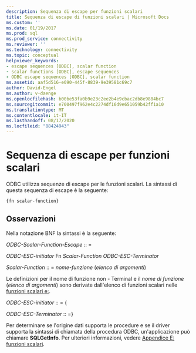 ```yaml
---
description: Sequenza di escape per funzioni scalari
title: Sequenza di escape di funzioni scalari | Microsoft Docs
ms.custom: ''
ms.date: 01/19/2017
ms.prod: sql
ms.prod_service: connectivity
ms.reviewer: ''
ms.technology: connectivity
ms.topic: conceptual
helpviewer_keywords:
- escape sequences [ODBC], scalar function
- scalar functions [ODBC], escape sequences
- ODBC escape sequences [ODBC], scalar function
ms.assetid: aaf5d516-e090-445f-8839-9e39581c69c7
author: David-Engel
ms.author: v-daenge
ms.openlocfilehash: b00be53fa0b9e23c2ee2b4e9cbac2db8e9884bc7
ms.sourcegitcommit: e700497f962e4c2274df16d9e651059b42ff1a10
ms.translationtype: MT
ms.contentlocale: it-IT
ms.lasthandoff: 08/17/2020
ms.locfileid: "88424943"
---
```

# <a name="scalar-function-escape-sequence"></a>Sequenza di escape per funzioni scalari
ODBC utilizza sequenze di escape per le funzioni scalari. La sintassi di questa sequenza di escape è la seguente:  
  
```  
{fn scalar-function}  
```  
  
## <a name="remarks"></a>Osservazioni  
 Nella notazione BNF la sintassi è la seguente:  
  
 *ODBC-Scalar-Function-Escape* :: =  
  
 *ODBC-ESC-initiator* Fn *Scalar-Function ODBC-ESC-Terminator*  
  
 *Scalar-Function* :: = *nome-funzione* (*elenco di argomenti*)  
  
 Le definizioni per il nome di funzione non *-* Terminal e il *nome di funzione* (*elenco di argomenti*) sono derivate dall'elenco di funzioni scalari nelle [funzioni scalari e:](../../../odbc/reference/appendixes/appendix-e-scalar-functions.md).  
  
 *ODBC-ESC-initiator* :: = {  
  
 *ODBC-ESC-Terminator* :: =}  
  
 Per determinare se l'origine dati supporta le procedure e se il driver supporta la sintassi di chiamata della procedura ODBC, un'applicazione può chiamare **SQLGetInfo**. Per ulteriori informazioni, vedere [Appendice E: funzioni scalari](../../../odbc/reference/appendixes/appendix-e-scalar-functions.md).
